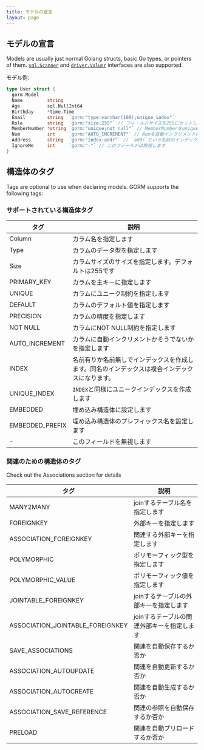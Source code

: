 ```yaml
---
title: モデルの宣言
layout: page
---
```

## モデルの宣言

Models are usually just normal Golang structs, basic Go types, or pointers of them. [`sql.Scanner`](https://golang.org/pkg/database/sql/#Scanner) and [`driver.Valuer`](https://golang.org/pkg/database/sql/driver/#Valuer) interfaces are also supported.

モデル例:

```go
type User struct {
  gorm.Model
  Name         string
  Age          sql.NullInt64
  Birthday     *time.Time
  Email        string  `gorm:"type:varchar(100);unique_index"`
  Role         string  `gorm:"size:255"` // フィールドサイズを255にセットします
  MemberNumber *string `gorm:"unique;not null"` // MemberNumberをuniqueかつnot nullにセットします
  Num          int     `gorm:"AUTO_INCREMENT"` // Numを自動インクリメントにセットします
  Address      string  `gorm:"index:addr"` // `addr`という名前のインデックスを作ります
  IgnoreMe     int     `gorm:"-"` // このフィールドは無視します
}
```

## 構造体のタグ

Tags are optional to use when declaring models. GORM supports the following tags:

### サポートされている構造体タグ

| タグ              | 説明                                              |
| --------------- | ----------------------------------------------- |
| Column          | カラム名を指定します                                      |
| Type            | カラムのデータ型を指定します                                  |
| Size            | カラムサイズのサイズを指定します。デフォルトは255です                    |
| PRIMARY_KEY     | カラムを主キーに指定します                                   |
| UNIQUE          | カラムにユニーク制約を指定します                                |
| DEFAULT         | カラムのデフォルト値を指定します                                |
| PRECISION       | カラムの精度を指定します                                    |
| NOT NULL        | カラムにNOT NULL制約を指定します                            |
| AUTO_INCREMENT  | カラムに自動インクリメントかそうでないかを指定します                      |
| INDEX           | 名前有りか名前無しでインデックスを作成します。同名のインデックスは複合インデックスになります。 |
| UNIQUE_INDEX    | `INDEX`と同様にユニークインデックスを作成します                     |
| EMBEDDED        | 埋め込み構造体に設定します                                   |
| EMBEDDED_PREFIX | 埋め込み構造体のプレフィックス名を設定します                          |
| -               | このフィールドを無視します                                   |

### 関連のための構造体のタグ

Check out the Associations section for details

| タグ                                 | 説明                      |
| ---------------------------------- | ----------------------- |
| MANY2MANY                          | joinするテーブル名を指定します       |
| FOREIGNKEY                         | 外部キーを指定します              |
| ASSOCIATION_FOREIGNKEY             | 関連する外部キーを指定します          |
| POLYMORPHIC                        | ポリモーフィック型を指定します         |
| POLYMORPHIC_VALUE                  | ポリモーフィック値を指定します         |
| JOINTABLE_FOREIGNKEY               | joinするテーブルの外部キーを指定します   |
| ASSOCIATION_JOINTABLE_FOREIGNKEY | joinするテーブルの関連外部キーを指定します |
| SAVE_ASSOCIATIONS                  | 関連を自動保存するか否か            |
| ASSOCIATION_AUTOUPDATE             | 関連を自動更新するか否か            |
| ASSOCIATION_AUTOCREATE             | 関連を自動生成するか否か            |
| ASSOCIATION_SAVE_REFERENCE       | 関連の参照を自動保存するか否か         |
| PRELOAD                            | 関連を自動プリロードするか否か         |